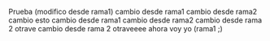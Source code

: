 Prueba (modifico desde rama1)
cambio desde rama1
cambio desde rama2 cambio esto
cambio desde rama1
cambio desde rama2
cambio desde rama 2 otrave
cambio desde rama 2 otraveeee
ahora voy yo (rama1 ;)